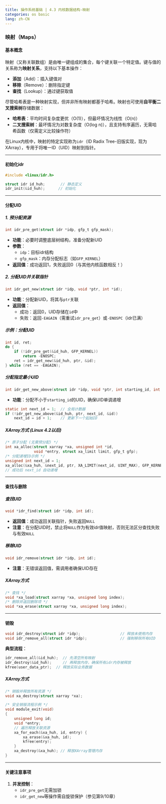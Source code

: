 ```yaml
---
title: 操作系统基础 | 4.3 内核数据结构-映射
categories: os basic
lang: zh-CN
---
```


### 映射（Maps）  
#### 基本概念  
映射（又称关联数组）是由唯一键组成的集合，每个键关联一个特定值。键与值的关系称为**映射关系**，支持以下基本操作：  
- **添加**（Add）：插入键值对  
- **移除**（Remove）：删除指定键  
- **查找**（Lookup）：通过键获取值  

尽管哈希表是一种映射实现，但并非所有映射都基于哈希。映射也可使用**自平衡二叉搜索树**存储数据：  
- **哈希表**：平均时间复杂度更优（O(1)），但最坏情况为线性（O(n)）  
- **二叉搜索树**：最坏情况为对数复杂度（O(log n)），且支持有序遍历，无需哈希函数（仅需定义比较操作符）  

在Linux内核中，映射的特定实现称为`idr`（ID Radix Tree-旧版实现，现为XArray），专用于将唯一ID（UID）映射到指针。  

---

#### 初始化idr  
```c
#include <linux/idr.h>

struct idr id_huh;       // 静态定义  
idr_init(&id_huh);      // 初始化  
```

---

#### 分配UID  
##### 1. 预分配资源  
```c
int idr_pre_get(struct idr *idp, gfp_t gfp_mask);  
```  
- **功能**：必要时调整底层树结构，准备分配新UID  
- **参数**：  
  - `idp`：目标idr结构  
  - `gfp_mask`：内存分配标志（如`GFP_KERNEL`）  
- **返回值**：成功返回1，失败返回0（与其他内核函数相反！）  

##### 2. 分配UID并关联指针  
```c
int idr_get_new(struct idr *idp, void *ptr, int *id);  
```  
- **功能**：分配新UID，将其与`ptr`关联  
- **返回值**：  
  - 成功：返回0，UID存储在`id`中  
  - 失败：返回`-EAGAIN`（需重试`idr_pre_get`）或`-ENOSPC`（idr已满）  

##### 示例：分配UID  
```c
int id, ret;
do {
    if (!idr_pre_get(&id_huh, GFP_KERNEL)) 
        return -ENOSPC;
    ret = idr_get_new(&id_huh, ptr, &id); 
} while (ret == -EAGAIN);
```

##### 分配指定最小UID  
```c
int idr_get_new_above(struct idr *idp, void *ptr, int starting_id, int *id);  
```  
- **功能**：分配不小于`starting_id`的UID，确保UID单调递增  
```c
static int next_id = 1;  // 全局计数器
if (!idr_get_new_above(&id_huh, ptr, next_id, &id))
    next_id = id + 1;    // 更新下一个起始ID  
```

##### XArray方式 (Linux 4.2以后)
```c
/* 原子分配 (无需预分配) */
int xa_alloc(struct xarray *xa, unsigned int *id, 
             void *entry, struct xa_limit limit, gfp_t gfp);
/* 分配递增ID示例 */
unsigned int next_id = 1;
xa_alloc(&xa_huh, &next_id, ptr, XA_LIMIT(next_id, UINT_MAX), GFP_KERNEL);
// 成功后 next_id 自动递增
```

---

#### 查找与删除  
##### 查找UID  
```c
void *idr_find(struct idr *idp, int id);  
```  
- **返回值**：成功返回关联指针，失败返回`NULL`  
- **注意**：在分配UID时，禁止将`NULL`作为有效idr值映射，否则无法区分查找失败与有效`NULL`  

##### 移除UID  
```c
void idr_remove(struct idr *idp, int id);  
```  
- **注意**：无错误返回值，需调用者确保UID存在  

##### XArray方式
```c
/* 查找 */
void *xa_load(struct xarray *xa, unsigned long index);
/* 删除并返回删除项 */
void *xa_erase(struct xarray *xa, unsigned long index);
```

---

#### 销毁  
```c
void idr_destroy(struct idr *idp);                  // 释放未使用内存  
void idr_remove_all(struct idr *idp);               // 强制移除所有UID  
```  
**典型流程**：  
```c
idr_remove_all(&id_huh);  // 先清空所有映射  
idr_destroy(&id_huh);     // 再释放内存，确保所有idr内存被释放  
kfree(user_data_ptr);  // 释放实际业务数据
```

##### XArray方式
```c
/* 销毁并释放所有资源 */
void xa_destroy(struct xarray *xa);

/* 安全销毁流程示例 */
void module_exit(void)
{
    unsigned long id;
    void *entry;
    // 遍历释放关联资源
    xa_for_each(&xa_huh, id, entry) {
        xa_erase(&xa_huh, id);
        kfree(entry);
    }
    xa_destroy(&xa_huh); // 释放XArray管理内存
}
```

---

#### 关键注意事项  
1. **并发控制**：  
   - `idr_pre_get`无需加锁  
   - `idr_get_new`等操作需自旋锁保护（参见第9/10章）  
